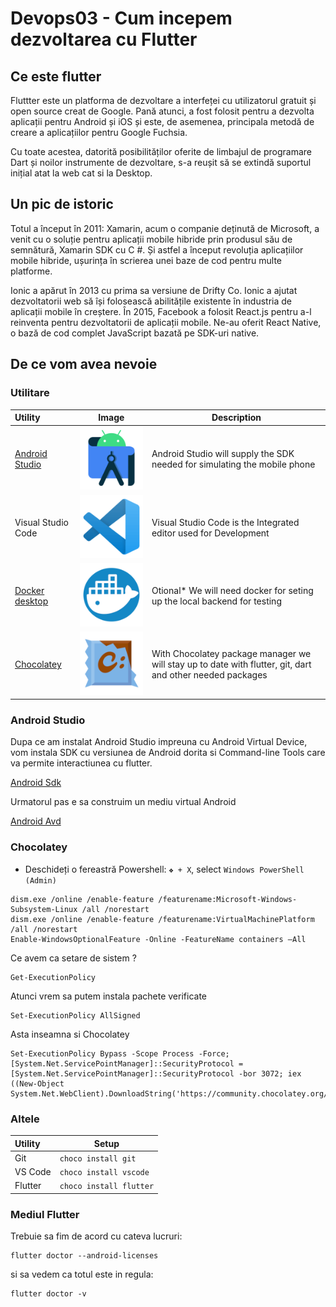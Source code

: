 # Devops03 - Cum incepem dezvoltarea cu Flutter

## Ce este flutter
Fluttter este un platforma de dezvoltare a interfeței cu utilizatorul gratuit și open source creat de Google. Pană atunci, a fost folosit pentru a dezvolta aplicații pentru Android și iOS și este, de asemenea, principala metodă de creare a aplicațiilor pentru Google Fuchsia.

Cu toate acestea, datorită posibilităților oferite de limbajul de programare Dart și noilor instrumente de dezvoltare, s-a reușit să se extindă suportul inițial atat la web cat si la Desktop.

## Un pic de istoric

Totul a început în 2011: Xamarin, acum o companie deținută de Microsoft, a venit cu o soluție pentru aplicații mobile hibride prin produsul său de semnătură, Xamarin SDK cu C #. Și astfel a început revoluția aplicațiilor mobile hibride, ușurința în scrierea unei baze de cod pentru multe platforme.

Ionic a apărut în 2013 cu prima sa versiune de Drifty Co. Ionic a ajutat dezvoltatorii web să își folosească abilitățile existente în industria de aplicații mobile în creștere. În 2015, Facebook a folosit React.js pentru a-l reinventa pentru dezvoltatorii de aplicații mobile. Ne-au oferit React Native, o bază de cod complet JavaScript bazată pe SDK-uri native.

## De ce vom avea nevoie

### Utilitare

| Utility | Image | Description |
| :--- | :---: | --- |
| [Android Studio](https://developer.android.com/studio) | ![Android Studio](https://raw.githubusercontent.com/c4xp/Devops03/master/assets/astudio.png) | Android Studio will supply the SDK needed for simulating the mobile phone |
| Visual Studio Code | ![VS Code](https://raw.githubusercontent.com/c4xp/Devops03/master/assets/vscode.png)  | Visual Studio Code is the Integrated editor used for Development |
| [Docker desktop](https://www.docker.com/products/docker-desktop) | ![Docker desktop](https://raw.githubusercontent.com/c4xp/Devops03/master/assets/docker.png)  | Otional* We will need docker for seting up the local backend for testing |
| [Chocolatey](https://chocolatey.org/) | ![Chocolatey](https://raw.githubusercontent.com/c4xp/Devops03/master/assets/chocolatey.png) | With Chocolatey package manager we will stay up to date with flutter, git, dart and other needed packages |

### Android Studio

Dupa ce am instalat Android Studio impreuna cu Android Virtual Device, vom instala SDK cu versiunea de Android dorita si Command-line Tools care va permite interactiunea cu flutter.

[Android Sdk](https://raw.githubusercontent.com/c4xp/Devops03/master/assets/sdk.png)

Urmatorul pas e sa construim un mediu virtual Android

[Android Avd](https://raw.githubusercontent.com/c4xp/Devops03/master/assets/avd.png)

### Chocolatey

- Deschideți o fereastră Powershell: `❖ + X`, select `Windows PowerShell (Admin)`
```
dism.exe /online /enable-feature /featurename:Microsoft-Windows-Subsystem-Linux /all /norestart
dism.exe /online /enable-feature /featurename:VirtualMachinePlatform /all /norestart
Enable-WindowsOptionalFeature -Online -FeatureName containers –All
```

Ce avem ca setare de sistem ?
```
Get-ExecutionPolicy
```

Atunci vrem sa putem instala pachete verificate
```
Set-ExecutionPolicy AllSigned
```

Asta inseamna si Chocolatey
```
Set-ExecutionPolicy Bypass -Scope Process -Force; [System.Net.ServicePointManager]::SecurityProtocol = [System.Net.ServicePointManager]::SecurityProtocol -bor 3072; iex ((New-Object System.Net.WebClient).DownloadString('https://community.chocolatey.org/install.ps1'))
```

### Altele

| Utility | Setup |
| :--- | --- |
| Git | `choco install git` |
| VS Code | `choco install vscode` |
| Flutter | `choco install flutter` |

### Mediul Flutter

Trebuie sa fim de acord cu cateva lucruri:

```
flutter doctor --android-licenses
```

si sa vedem ca totul este in regula:

```
flutter doctor -v
```

